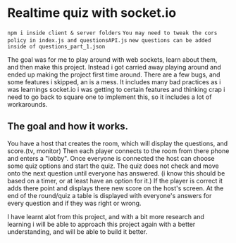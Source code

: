 # Realtime quiz with socket.io

`npm i inside client & server folders`
`You may need to tweak the cors policy in index.js and questionsAPI.js`
`new questions can be added inside of questions_part_1.json`

The goal was for me to play around with web sockets, learn about them, and then make this project. Instead i got carried away playing around and ended up making the project first time around. 
There are a few bugs, and some features i skipped, an is a mess. It includes many bad practices as i was learnings socket.io i was getting to certain features and thinking crap i need to go back to square one
to implement this, so it includes a lot of workarounds.

## The goal and how it works.

You have a host that creates the room, which will display the questions, and score.(tv, monitor)
Then each player connects to the room from there phone and enters a "lobby".
Once everyone is connected the host can choose some quiz options and start the quiz.
The quiz does not check and move onto the next question until everyone has answered. (i know this should be based on a timer, or at least have an option for it.) 
If the player is correct it adds there point and displays there new score on the host's screen.
At the end of the round/quiz a table is displayed with everyone's answers for every question and if they was right or wrong.

I have learnt alot from this project, and with a bit more research and learning i will be able to approach this project again with a better understanding, and will be able to build it better.